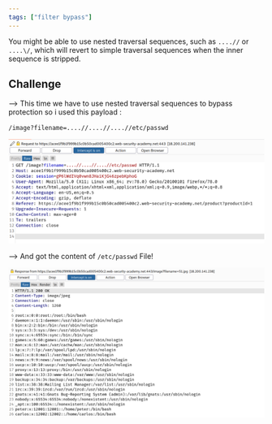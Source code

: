```yaml
---
tags: ["filter bypass"]
---
```


You might be able to use nested traversal sequences, such as `....//` or `....\/`, which will revert to simple traversal sequences when the inner sequence is stripped.

## Challenge

--> This time we have to use nested traversal sequences to bypass protection so i used this payload :

```bash
/image?filename=....//....//....//etc/passwd
```

![](Attachments/Pastedimage20220122120700.png)

--> And got the content of `/etc/passwd` File!

![](Attachments/Pastedimage20220122120600.png)
